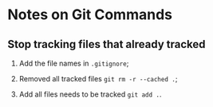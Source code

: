 # Notes on Git Commands

## Stop tracking files that already tracked

1. Add the file names in `.gitignore`;

2. Removed all tracked files `git rm -r --cached .`;

3. Add all files needs to be tracked `git add .`.
